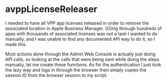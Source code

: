 # avppLicenseReleaser
I needed to have all VPP app licenses released in order to remove the associated location in Apple Business Manager. GGing through hundreds of apps with thousands of associated licenses was not a task I wanted to do manually, and I was unable to find any documented API way to do it, so I made this.

Most actions done through the Admin Web Console is actually just doing API calls, so looking at the calls that were being sent while doing the steps manually, let me create these functions. As for the authentication I just took the lazy way and logs in through the browser then simply copies the session ID from the browser session to my script.